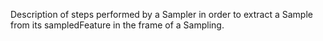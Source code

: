 Description of steps performed by a Sampler in order to extract a Sample from its sampledFeature in the frame of a Sampling.
